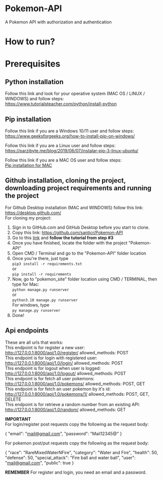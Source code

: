 # Pokemon-API
A Pokemon API with authorization and authentication

# How to run?
# Prerequisites
## Python installation
Follow this link and look for your operative system (MAC OS / LINUX / WINDOWS) and follow steps: <br> https://www.tutorialsteacher.com/python/install-python

## Pip installation
Follow this link if you are a Windows 10/11 user and follow steps: <br>
https://www.geeksforgeeks.org/how-to-install-pip-on-windows/

Follow this link if you are a Linux user and follow steps: <br>
https://parzibyte.me/blog/2019/06/07/instalar-pip-3-linux-ubuntu/

Follow this link if you are a MAC OS user and follow steps: <br>
[Pip installation for MAC](https://www.groovypost.com/howto/install-pip-on-a-mac/#:~:text=To%20install%20PIP%20using%20ensurepip,instructions%20to%20complete%20this%20process)

## Github installation, cloning the project, downloading project requirements and running the project
For Github Desktop installation (MAC and WINDOWS) follow this link: <br>
https://desktop.github.com/ <br>
For cloning my project: <br>
1. Sign in to GitHub.com and GitHub Desktop before you start to clone.
2. Copy this link: https://github.com/santicr/Pokemon-API
3. Go to this [link](https://docs.github.com/en/desktop/contributing-and-collaborating-using-github-desktop/adding-and-cloning-repositories/cloning-a-repository-from-github-to-github-desktop) and **follow the tutorial from step #3**
4. Once you have finished, locate the folder with the project "Pokemon-API"
5. Open CMD / Terminal and go to the "Pokemon-API" folder location
6. Once you're there, just type <br> ``pip3 install -r requirements.txt`` <br> or <br> ``pip install -r requirements``
7. Now, go to "pokemon_site" folder location using CMD / TERMINAL, then type for Mac: <br>
``python manage.py runserver`` <br> or <br> ``python3.10 manage.py runserver`` <br> For windows, type <br> ``py manage.py runserver``
8. Done!

## Api endpoints
These are all urls that works: <br>
This endpoint is for register a new user: http://127.0.0.1:8000/api/1.0/register/ allowed_methods: POST<br>
This endpoint is for login with registered user: http://127.0.0.1:8000/api/1.0/login/ allowed_methods: POST<br>
This endpoint is for logout when user is logged: http://127.0.0.1:8000/api/1.0/logout/ allowed_methods: POST<br>
This endpoint is for fetch all user pokemons: http://127.0.0.1:8000/api/1.0/pokemons/ allowed_methods: POST, GET<br>
This endpoint is for fetch an user pokemon by it's id: http://127.0.0.1:8000/api/1.0/pokemons/1/ allowed_methods: POST, GET, DELETE<br>
This endpoint is for retrieve a random number from an existing API: http://127.0.0.1:8000/api/1.0/random/ allowed_methods: GET<br>

**IMPORTANT** <br>
For login/register post requests copy the following as the request body:

{
  "email": "mail@gmail.com",
  "password": "Mail12345@"
}

For pokemon post/put requests copy the following as the request body:

{
  "race": "RareMixedWaterNFire",
  "category": "Water and Fire",
  "health": 50,
  "defense": 50,
  "special_attack": "Fire ball and water ball",
  "user": "mail@gmail.com",
  "public": true
}

**REMEMBER**
For register and login, you need an email and a password.
